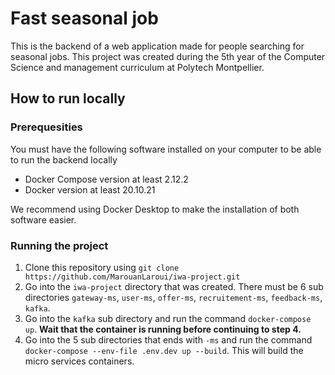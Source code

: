 # Fast seasonal job

This is the backend of a web application made for people searching for seasonal jobs. 
This project was created during the 5th year of the Computer Science and management curriculum at Polytech Montpellier.

## How to run locally

### Prerequesities

You must have the following software installed on your computer to be able to run the backend locally

- Docker Compose version at least 2.12.2
- Docker version at least 20.10.21

We recommend using Docker Desktop to make the installation of both software easier.

### Running the project

1. Clone this repository using `git clone https://github.com/MarouanLaroui/iwa-project.git`
2. Go into the `iwa-project` directory that was created. 
There must be 6 sub directories `gateway-ms`, `user-ms`, `offer-ms`, `recruitement-ms`, `feedback-ms`, `kafka`.
3. Go into the `kafka` sub directory and run the command `docker-compose up`. **Wait that the container is running before continuing to step 4.**
4. Go into the 5 sub directories that ends with `-ms` and run the command `docker-compose --env-file .env.dev up --build`.
This will build the micro services containers.
